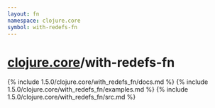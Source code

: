 ```yaml
---
layout: fn
namespace: clojure.core
symbol: with-redefs-fn
---
```


# [clojure.core](../)/with-redefs-fn

{% include 1.5.0/clojure.core/with_redefs_fn/docs.md %}
{% include 1.5.0/clojure.core/with_redefs_fn/examples.md %}
{% include 1.5.0/clojure.core/with_redefs_fn/src.md %}


